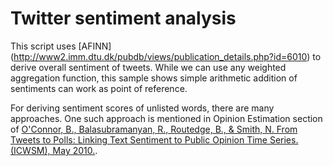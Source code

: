 # Twitter sentiment analysis

This script uses [AFINN] (http://www2.imm.dtu.dk/pubdb/views/publication_details.php?id=6010) to derive overall sentiment of tweets. 
While we can use any weighted aggregation function, this sample shows simple arithmetic addition of sentiments can work as point of reference.

For deriving sentiment scores of unlisted words, there are many approaches. One such approach is mentioned in Opinion Estimation section of 
[O'Connor, B., Balasubramanyan, R., Routedge, B., & Smith, N. From Tweets to Polls: Linking Text Sentiment to Public Opinion Time Series. (ICWSM), May 2010.](http://www.cs.cmu.edu/~nasmith/papers/oconnor+balasubramanyan+routledge+smith.icwsm10.pdf). 
